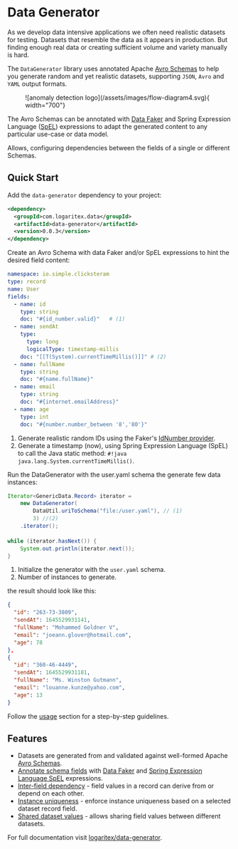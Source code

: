 # Data Generator

As we develop data intensive applications we often need realistic datasets for testing. 
Datasets that resemble the data as it appears in production.
But finding enough real data or creating sufficient volume and variety manually is hard.

The `DataGenerator` library uses annotated Apache [Avro Schemas](https://avro.apache.org/docs/current/) to help you generate random and yet realistic datasets, 
supporting `JSON`, `Avro` and `YAML` output formats.

<figure markdown>
  ![anomaly detection logo](/assets/images/flow-diagram4.svg){ width="700"} 
</figure>

The Avro Schemas can be annotated with [Data Faker](https://www.datafaker.net) and Spring Expression Language ([SpEL](https://docs.spring.io/spring-framework/docs/current/reference/html/core.html#expressions)) expressions to adapt the generated content to any particular use-case or data model.

Allows, configuring dependencies between the fields of a single or different Schemas.

## Quick Start

Add the `data-generator` dependency to your project:

```xml
<dependency>
  <groupId>com.logaritex.data</groupId>
  <artifactId>data-generator</artifactId>
  <version>0.0.3</version>
</dependency>
```

Create an Avro Schema with data Faker and/or SpEL expressions to hint the desired field content:

```yaml title="user.yaml"
namespace: io.simple.clicksteram
type: record
name: User
fields:
  - name: id
    type: string
    doc: "#{id_number.valid}"   # (1)
  - name: sendAt
    type:
      type: long
      logicalType: timestamp-millis
    doc: "[[T(System).currentTimeMillis()]]" # (2)
  - name: fullName
    type: string
    doc: "#{name.fullName}"
  - name: email
    type: string
    doc: "#{internet.emailAddress}"
  - name: age
    type: int
    doc: "#{number.number_between '8','80'}"
```

1. Generate realistic random IDs using the Faker's [IdNumber provider](https://s01.oss.sonatype.org/service/local/repositories/releases/archive/net/datafaker/datafaker/1.1.0/datafaker-1.1.0-javadoc.jar/!/net/datafaker/IdNumber.html).
2. Generate a timestamp (now), using Spring Expression Language (SpEL) to call the Java static method: `#!java java.lang.System.currentTimeMillis()`.

Run the DataGenerator with the user.yaml schema the  generate few data instances:

```java
Iterator<GenericData.Record> iterator = 
    new DataGenerator(
        DataUtil.uriToSchema("file:/user.yaml"), // (1)
        3) //(2)
    .iterator();

while (iterator.hasNext()) {
    System.out.println(iterator.next());
}
```

1. Initialize the generator with the `user.yaml` schema.
2. Number of instances to generate.

the result should look like this:

```json
{ 
  "id": "263-73-3809", 
  "sendAt": 1645529931141, 
  "fullName": "Mohammed Goldner V", 
  "email": "joeann.glover@hotmail.com", 
  "age": 78
},
{ 
  "id": "360-46-4449", 
  "sendAt": 1645529931181, 
  "fullName": "Ms. Winston Gutmann", 
  "email": "louanne.kunze@yahoo.com", 
  "age": 13
}
```

Follow the [usage](../data-generator/usage.md) section for a step-by-step guidelines.

## Features

* Datasets are generated from and validated against well-formed Apache [Avro Schemas](../data-generator/usage.md#avro-schema).
* [Annotate schema fields](../data-generator/usage.md#field-content-expressions) with [Data Faker](https://www.datafaker.net/usage/) and [Spring Expression Language SpEL](https://docs.spring.io/spring-framework/docs/current/reference/html/core.html#expressions) expressions.
* [Inter-field dependency](../data-generator/usage.md#inter-field-dependencies) - field values in a record can derive from or depend on each other.
* [Instance uniqueness](../data-generator/usage.md#instance-uniqueness) - enforce instance uniqueness based on a selected dataset record field. 
* [Shared dataset values](../data-generator/usage.md#shared-field-values) - allows sharing field values between different datasets.

For full documentation visit [logaritex/data-generator](https://logaritex.github.io/data-generator-docs).

